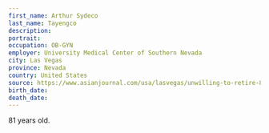 ```yaml
---
first_name: Arthur Sydeco
last_name: Tayengco
description: 
portrait: 
occupation: OB-GYN
employer: University Medical Center of Southern Nevada
city: Las Vegas
province: Nevada
country: United States
source: https://www.asianjournal.com/usa/lasvegas/unwilling-to-retire-81-year-old-filipino-doctor-in-las-vegas-practiced-until-he-died-from-covid-19/
birth_date: 
death_date: 
---
```


81 years old.